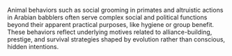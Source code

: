 Animal behaviors such as social grooming in primates and altruistic actions in Arabian babblers often serve complex social and political functions beyond their apparent practical purposes, like hygiene or group benefit. These behaviors reflect underlying motives related to alliance-building, prestige, and survival strategies shaped by evolution rather than conscious, hidden intentions.
